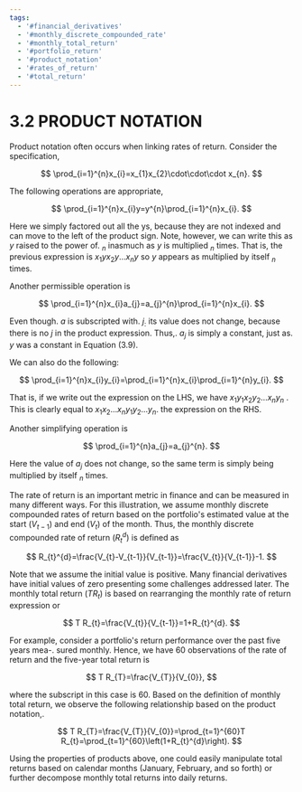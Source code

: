 ```yaml
---
tags:
  - '#financial_derivatives'
  - '#monthly_discrete_compounded_rate'
  - '#monthly_total_return'
  - '#portfolio_return'
  - '#product_notation'
  - '#rates_of_return'
  - '#total_return'
---
```

# 3.2 PRODUCT NOTATION

Product notation often occurs when linking rates of return. Consider the specification,

$$
\prod_{i=1}^{n}x_{i}=x_{1}x_{2}\cdot\cdot\cdot x_{n}.
$$

The following operations are appropriate,

$$
\prod_{i=1}^{n}x_{i}y=y^{n}\prod_{i=1}^{n}x_{i}.
$$

Here we simply factored out all the ys, because they are not indexed and can move to the left of the product sign. Note, however, we can write this as $y$ raised to the power of. $_n$ inasmuch as $y$ is multiplied $_n$ times. That is, the previous expression is $x_{1}y x_{2}y\ldots x_{n}y\mathrm{~so~}y$ appears as multiplied by itself $_n$ times.

Another permissible operation is

$$
\prod_{i=1}^{n}x_{i}a_{j}=a_{j}^{n}\prod_{i=1}^{n}x_{i}.
$$

Even though. $a$ is subscripted with. $j_{:}$ its value does not change, because there is no $j$ in the product expression. Thus,. $a_{j}$ is simply a constant, just as. $y$ was a constant in Equation (3.9).

We can also do the following:

$$
\prod_{i=1}^{n}x_{i}y_{i}=\prod_{i=1}^{n}x_{i}\prod_{i=1}^{n}y_{i}.
$$

That is, if we write out the expression on the LHS, we have $x_{1}y_{1}x_{2}y_{2}\ldots x_{n}y_{n}$ . This is clearly equal to $x_{1}x_{2}\ldots x_{n}y_{1}y_{2}\ldots y_{n}.$ the expression on the RHS.

Another simplifying operation is

$$
\prod_{i=1}^{n}a_{j}=a_{j}^{n}.
$$

Here the value of $a_{j}$ does not change, so the same term is simply being multiplied by itself $_n$ times.

The rate of return is an important metric in finance and can be measured in many different ways. For this illustration, we assume monthly discrete compounded rates of return based on the portfolio's estimated value at the start $(V_{t-1})$ and end $(V_{t})$ of the month. Thus, the monthly discrete compounded rate of return $(R_{t}^{d})$ is defined as

$$
R_{t}^{d}=\frac{V_{t}-V_{t-1}}{V_{t-1}}=\frac{V_{t}}{V_{t-1}}-1.
$$

Note that we assume the initial value is positive. Many financial derivatives have initial values of zero presenting some challenges addressed later. The monthly total return $(T R_{t})$ is based on rearranging the monthly rate of return expression or

$$
T R_{t}=\frac{V_{t}}{V_{t-1}}=1+R_{t}^{d}.
$$

For example, consider a portfolio's return performance over the past five years mea-. sured monthly. Hence, we have 60 observations of the rate of return and the five-year total return is

$$
T R_{T}=\frac{V_{T}}{V_{0}},
$$

where the subscript in this case is 60. Based on the definition of monthly total return, we observe the following relationship based on the product notation,.

$$
T R_{T}=\frac{V_{T}}{V_{0}}=\prod_{t=1}^{60}T R_{t}=\prod_{t=1}^{60}\left(1+R_{t}^{d}\right).
$$

Using the properties of products above, one could easily manipulate total returns based on calendar months (January, February, and so forth) or further decompose monthly total returns into daily returns.
